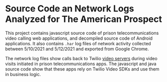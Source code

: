 # Source Code an Network Logs Analyzed for The American Prospect

This project contains javascript source code of prison telecommunications video calling web applications, and decompiled source code of Android applications. It also contains `.har` log files of network activity collected between 5/10/2021 and 5/12/2021 and exported from Google Chrome.

The network log files show calls back to Twilio [video servers](https://www.twilio.com/docs/video/ip-addresses) during video visits initiated in prison telecommunications apps. The javascript and java source code show that these apps rely on Twilio Video SDKs and use them in business logic. 
